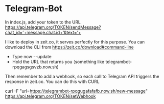 # Telegram-Bot

In index.js, add your token to the URL https://api.telegram.org/TOKEN/sendMessage?chat_id='+message.chat.id+'&text='+

I like to deploy in zeit.co, it serves perfectly for this purpose. You can download the CLI from https://zeit.co/download#command-line

* Type now --update
* Hold the URL that returns you (something like telegrambot-rpqgagsgsvzb.now.sh)

Then remember to add a webhook, so each call to Telegram API triggers the response in zeit.co. You can do this with CURL

curl -F "url=https://telegrambot-rpqgugafafafb.now.sh/new-message" https://api.telegram.org/TOKEN/setWebhook
